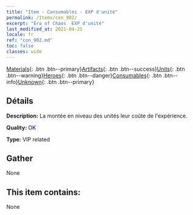 ```yaml
---
title: "Item - Consumables - EXP d'unité"
permalink: /Items/con_902/
excerpt: "Era of Chaos  EXP d'unité"
last_modified_at: 2021-04-21
locale: fr
ref: "con_902.md"
toc: false
classes: wide
---
```

 [Materials](/fr/Items/){: .btn .btn--primary}[Artifacts](/fr/Items/Artifacts/){: .btn .btn--success}[Units](/fr/Items/Units/){: .btn .btn--warning}[Heroes](/fr/Items/Heroes/){: .btn .btn--danger}[Consumables](/fr/Items/Consumables/){: .btn .btn--info}[Unknown](/fr/Items/Unknown/){: .btn .btn--primary}

## Détails
 **Description:** La montée en niveau des unités leur coûte de l'expérience.

 **Quality:** <span style="color: #000080">OK</span>

 **Type:** VIP related

## Gather

  None

## This item contains:

  None

